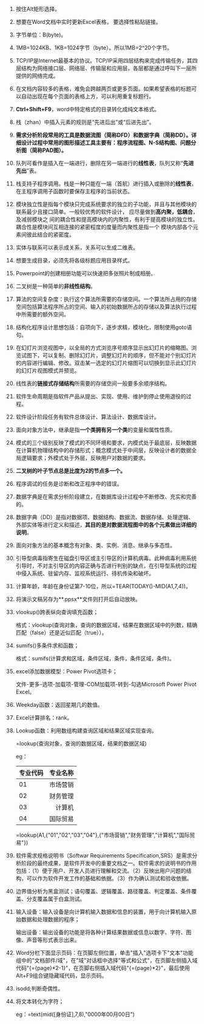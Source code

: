1. 按住Alt矩形选择。

2. 想要在Word文档中实时更新Excel表格， 要选择性粘贴链接。

3. 字节单位：B(byte)。

4. 1MB=1024KB、1KB=1024字节（byte）。所以1MB=2^20个字节。

5. TCP/IP是Internet最基本的协议。TCP/IP采用四层结构来完成传输任务，其四层结构为网络接口层、网络层、传输层和应用层，各层都是通过呼叫下一层所提供的网络完成。

6. 在文档内容较多的表格，难免会跨越两页或更多页面。如果希望表格的标题可以自动出现在每个页面的表格上方，可以利用重复标题行。

7. **Ctrl+Shift+F9**，word中特定格式的目录转化成纯文本格式。

8. 栈（zhan）中插入元素的规则是“先进后出”或“后进先出”。

9. **需求分析阶段常用的工具是数据流图（简称DFD）和数据字典（简称DD）。详细设计过程中常用的图形描述工具主要有：程序流程图、N-S结构图、问题分析图（简称PAD图）。**

10. 队列可看作是插入在一端进行，删除在另一端进行的**线性表**，队列又称“**先进先出**”表。

11. 栈支持子程序调用。栈是一种只能在一端（首航）进行插入或删除的**线性表**，在主程序调用子函数时要保存主程序的当前状态。

12. 模块独立性是指每个模块只完成系统要求的独立的子功能，并且与其他模块的联系最少且接口简单。一般较优秀的软件设计， 应尽量做到**高内聚，低耦合**，及减弱模块之 间的耦合性和提高模块内的内聚性，有利于提高模块的独立性。耦合性是模块间互相连接的紧密程度的度量而内聚性是指一个 模块内部各个元素间彼此结合的紧密度。
    
13. 实体与联系可以表示成关系，关系可以生成二维表。

14. 想要生成目录，必须先将各级标题应用目录样式。

15. Powerpoint的创建相册功能可以快速把多张照片制成相册。

16. 二叉树是一种简单的**非线性结构**。

17. 算法的空间复杂度：执行这个算法所需要的存储空间。一个算法所占用的存储空间包括算法程序所占的空间、输入的初始数据所占的存储以及算法执行过程中所需要的额外空间。

18. 结构化程序设计思想包括：自项向下，逐步求精，模块化，限制使用goto语句。

19. 在幻灯片浏览视图中，以全局的方式浏览序号顺序显示出幻灯片的缩略图。浏览试图下，可以复制、删除幻灯片，调整幻灯片的顺序，但不能对个别幻灯片的内容进行编辑、修改。双击某一选定的幻灯片缩图可以切换到显示此幻灯片的幻灯片视图模式并预览。

20. 线性表的**链接式存储结构**所需要的存储空间一般要多余顺序结构。

21. 软件生命周期是指软件产品从提出、实现、使用、维护到停止使用退役的过程。

22. 软件设计阶段任务有软件总体设计、算法设计、数据库设计。

23. 面向对象方法中，继承是指**一个类拥有另一个类**的变量和属性性质。

24. 模式的三个级别反映了模式的不同环境和要求，内模式处于最底层，反映数据在计算机物理结构中的存储形式；概念模式处于中间层，反映设计者的数据全局逻辑要求；外模式处于外层，反映用户对数据的要求。

25. **二叉树的叶子节点总是比度为2的节点多一个。**

26. 程序调试的任务是诊断和改正程序中的错误。

27. 数据字典是在需求分析阶段建立，在数据库设计过程中不断修改、充实和完善的。

28. 数据字典（DD）是指对数据项、数据结构、数据流、数据存储、处理逻辑、外部实体等进行定义和描述，**其目的是对数据流程图中的各个元素做出详细的说明**。

29. 面向对象方法的基本概念有对象、类、实例、消息、继承与多态性。

30. 引导型病毒指寄生在磁盘引导区或主引导区的计算机病毒。此种病毒利用系统引导时，不对主引导区的内容正确与否进行判别的缺点，在引导型系统的过程中侵入系统、驻留内存、监视系统运行、待机传染和破坏。

31. 计算年龄，年龄在身份证第7-10位，所以=TEAR(TODAY()-MID(A1,7,4))。

32. 将演示文稿另存为**.ppsx**文件则打开后自动放映。

33. vlookup()跨表纵向查询填充函数；

    格式：vlookup(查询对象，查询的数据区域，结果在数据区域中的列数，精确匹配（false）还是近似匹配（true））。

34. sumifs()多条件求和函数；

    格式：sumifs(计算求和区域，条件区域，条件，条件区域，条件)。

35. excel添加数据模型：Power Pivot选项卡；

    文件-更多-选项-加载项-管理-COM加载项-转到-勾选Microsoft Power Pivot Excel。

36. Weekday函数：返回星期几的数值。

37. Excel计算排名：rank。

38. Lookup函数：利用数组构建查询区域和结果区域实现查询。

    =lookup(查询对象，查询的数据区域，结果的数据区域)

    eg：

    | 专业代码 | 专业名称 |
    | -------- | -------: |
    | 01       | 市场营销 |
    | 02       | 财务管理 |
    | 03       |   计算机 |
    | 04       | 国际贸易 |

    =lookup(A1,{"01","02","03","04"},{"市场营销","财务管理","计算机","国际贸易"})

39. 软件需求规格说明书（Softwar Requirements Specification,SRS）是需求分析阶段的最终成果，是软件开发中的重要文档之一。软件需求的说明书的作用包括：（1）便于用户、开发人员进行理解和交流。（2）反映出用户问题的结构，可以作为软件开发工作的基础和依据。（3）作为确认测试和验收依据。

40. 边界值分析为黑盒测试；语句覆盖、逻辑覆盖、路径覆盖、判定覆盖、条件覆盖、分支覆盖属于白盒测试。

41. 输入设备：输入设备是向计算机输入数据和信息的装置，用于向计算机输入原始数据和处理数据的程序；

    输出设备：输出设备的功能是将各种计算结果数据或信息以数字、字符、图像、声音等形式表示出来。

42. Word分栏下面显示页码：在页脚左侧位置，单击"插入"选项卡下"文本"功能组中的"文档部件/域"，在"域"对话框中选择"等式和公式"，在页脚左侧插入域代码"{={page}*2-1}"，在页脚右侧插入域代码"{={page}*2}"，最后使用Alt+F9组合键隐藏域代码，显示页码。

43. isodd;判断奇偶性。

44. 将文本转化为字符；

    eg：=text(mid([身份证],7,8),"0000年00月00日")
